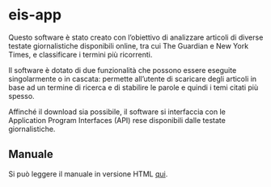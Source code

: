 # eis-app

Questo software è stato creato con l’obiettivo di analizzare articoli di diverse testate giornalistiche disponibili online, tra cui The Guardian e New York Times, e classificare i termini più ricorrenti.

Il software è dotato di due funzionalità che possono essere eseguite singolarmente o in cascata: permette all’utente di scaricare degli articoli in base ad un termine di ricerca e di stabilire le parole e quindi i temi citati più spesso.

Affinché il download sia possibile, il software si interfaccia con le Application Program Interfaces (API) rese disponibili dalle testate giornalistiche.


## Manuale

Si può leggere il manuale in versione HTML [qui](manuale.html).